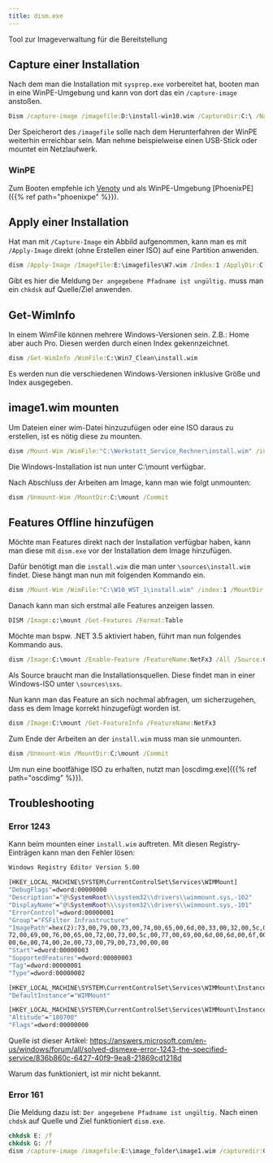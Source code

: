 ```yaml
---
title: dism.exe
---
```

Tool zur Imageverwaltung für die Bereitstellung

## Capture einer Installation
Nach dem man die Installation mit `sysprep.exe` vorbereitet hat, booten man in eine WinPE-Umgebung
und kann von dort das ein `/capture-image` anstoßen.
```cmd
Dism /capture-image /imagefile:D:\install-win10.wim /CaptureDir:C:\ /Name:"Custom Windows 10 Image"
```
Der Speicherort des `/imagefile` solle nach dem Herunterfahren der WinPE weiterhin erreichbar sein. Man nehme beispielweise einen USB-Stick oder mountet ein Netzlaufwerk.

### WinPE
Zum Booten empfehle ich [Venoty](https://www.ventoy.net/en/index.html) und als WinPE-Umgebung [PhoenixPE]({{% ref path="phoenixpe" %}}).

## Apply einer Installation
Hat man mit `/Capture-Image` ein Abbild aufgenommen,
kann man es mit `/Apply-Image` direkt (ohne Erstellen einer ISO) auf eine Partition anwenden.
```cmd
dism /Apply-Image /ImageFile:E:\imagefiles\W7.wim /Index:1 /ApplyDir:C:\
```
Gibt es hier die Meldung `Der angegebene Pfadname ist ungültig.` muss man ein `chkdsk` auf Quelle/Ziel anwenden.

## Get-WimInfo
In einem WimFile können mehrere Windows-Versionen sein. Z.B.: Home aber auch Pro.
Diesen werden durch einen Index gekennzeichnet.
```cmd
dism /Get-WimInfo /WimFile:C:\Win7_Clean\install.wim
```
Es werden nun die verschiedenen Windows-Versionen inklusive Größe und Index ausgegeben.

## image1.wim mounten
Um Dateien einer wim-Datei hinzuzufügen oder eine ISO daraus zu erstellen, ist es nötig diese zu mounten.
```cmd
dism /Mount-Wim /WimFile:"C:\Werkstatt_Service_Rechner\install.wim" /index:1 /MountDir:C:\mount
```
Die Windows-Installation ist nun unter C:\mount verfügbar.

Nach Abschluss der Arbeiten am Image, kann man wie folgt unmounten:
```cmd
dism /Unmount-Wim /MountDir:C:\mount /Commit
```

## Features Offline hinzufügen
Möchte man Features direkt nach der Installation verfügbar haben, kann man diese mit `dism.exe` vor der Installation dem Image hinzufügen.

Dafür benötigt man die `install.wim` die man unter `\sources\install.wim` findet. Diese hängt man nun mit folgenden Kommando ein.
```cmd
dism /Mount-Wim /WimFile:"C:\W10_WST_1\install.wim" /index:1 /MountDir:C:\mount
```
Danach kann man sich erstmal alle Features anzeigen lassen.
```cmd
DISM /Image:c:\mount /Get-Features /Format:Table
```
Möchte man bspw. .NET 3.5 aktiviert haben, führt man nun folgendes Kommando aus.
```cmd
dism /Image:C:\mount /Enable-Feature /FeatureName:NetFx3 /All /Source:C:\Win10_22H2_German_x64v1\sources\sxs /LimitAccess
```
Als Source braucht man die Installationsquellen. Diese findet man in einer Windows-ISO unter `\sources\sxs`.

Nun kann man das Feature an sich nochmal abfragen, um sicherzugehen, dass es dem Image korrekt hinzugefügt worden ist.
```cmd
dism /Image:C:\mount /Get-FeatureInfo /FeatureName:NetFx3
```
Zum Ende der Arbeiten an der `install.wim` muss man sie unmounten.
```cmd
dism /Unmount-Wim /MountDir:C:\mount /Commit
```
Um nun eine bootfähige ISO zu erhalten, nutzt man [oscdimg.exe]({{% ref path="oscdimg" %}}).


## Troubleshooting
### Error 1243
Kann beim mounten einer `install.wim` auftreten. Mit diesen Registry-Einträgen kann man den Fehler lösen:
```cmd
Windows Registry Editor Version 5.00

[HKEY_LOCAL_MACHINE\SYSTEM\CurrentControlSet\Services\WIMMount]
"DebugFlags"=dword:00000000
"Description"="@%SystemRoot%\\system32\\drivers\\wimmount.sys,-102"
"DisplayName"="@%SystemRoot%\\system32\\drivers\\wimmount.sys,-101"
"ErrorControl"=dword:00000001
"Group"="FSFilter Infrastructure"
"ImagePath"=hex(2):73,00,79,00,73,00,74,00,65,00,6d,00,33,00,32,00,5c,00,64,00,\
72,00,69,00,76,00,65,00,72,00,73,00,5c,00,77,00,69,00,6d,00,6d,00,6f,00,75,\
00,6e,00,74,00,2e,00,73,00,79,00,73,00,00,00
"Start"=dword:00000003
"SupportedFeatures"=dword:00000003
"Tag"=dword:00000001
"Type"=dword:00000002

[HKEY_LOCAL_MACHINE\SYSTEM\CurrentControlSet\Services\WIMMount\Instances]
"DefaultInstance"="WIMMount"

[HKEY_LOCAL_MACHINE\SYSTEM\CurrentControlSet\Services\WIMMount\Instances\WIMMount]
"Altitude"="180700"
"Flags"=dword:00000000
```
Quelle ist dieser Artikel: https://answers.microsoft.com/en-us/windows/forum/all/solved-dismexe-error-1243-the-specified-service/836b860c-6427-40f9-9ea8-21869cd1218d

Warum das funktioniert, ist mir nicht bekannt.

### Error 161

Die Meldung dazu ist: `Der angegebene Pfadname ist ungültig.`
Nach einen `chdsk` auf Quelle und Ziel funktioniert `dism.exe`.
```cmd
chkdsk E: /f
chkdsk G: /f
dism /capture-image /imagefile:E:\image_folder\image1.wim /capturedir:G:\ /Name:"w7-important-image"
```
